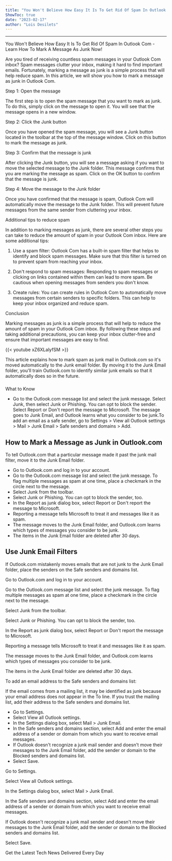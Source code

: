 ```yaml
---
title: "You Won't Believe How Easy It Is To Get Rid Of Spam In Outlook Com - Learn How To Mark A Message As Junk Now!"
ShowToc: true 
date: "2023-02-17"
author: "Lois Desilets"
---
```

*****
You Won't Believe How Easy It Is To Get Rid Of Spam In Outlook Com - Learn How To Mark A Message As Junk Now!

Are you tired of receiving countless spam messages in your Outlook Com inbox? Spam messages clutter your inbox, making it hard to find important emails. Fortunately, marking a message as junk is a simple process that will help reduce spam. In this article, we will show you how to mark a message as junk in Outlook Com.

Step 1: Open the message

The first step is to open the spam message that you want to mark as junk. To do this, simply click on the message to open it. You will see that the message opens in a new window.

Step 2: Click the Junk button

Once you have opened the spam message, you will see a Junk button located in the toolbar at the top of the message window. Click on this button to mark the message as junk.

Step 3: Confirm that the message is junk

After clicking the Junk button, you will see a message asking if you want to move the selected message to the Junk folder. This message confirms that you are marking the message as spam. Click on the OK button to confirm that the message is junk.

Step 4: Move the message to the Junk folder

Once you have confirmed that the message is spam, Outlook Com will automatically move the message to the Junk folder. This will prevent future messages from the same sender from cluttering your inbox.

Additional tips to reduce spam

In addition to marking messages as junk, there are several other steps you can take to reduce the amount of spam in your Outlook Com inbox. Here are some additional tips:

1. Use a spam filter: Outlook Com has a built-in spam filter that helps to identify and block spam messages. Make sure that this filter is turned on to prevent spam from reaching your inbox.

2. Don't respond to spam messages: Responding to spam messages or clicking on links contained within them can lead to more spam. Be cautious when opening messages from senders you don't know.

3. Create rules: You can create rules in Outlook Com to automatically move messages from certain senders to specific folders. This can help to keep your inbox organized and reduce spam.

Conclusion

Marking messages as junk is a simple process that will help to reduce the amount of spam in your Outlook Com inbox. By following these steps and taking additional precautions, you can keep your inbox clutter-free and ensure that important messages are easy to find.

{{< youtube xZ6XLalyfSM >}} 




This article explains how to mark spam as junk mail in Outlook.com so it's moved automatically to the Junk email folder. By moving it to the Junk Email folder, you'll train Outlook.com to identify similar junk emails so that it automatically does so in the future.

 
### 
What to Know
 
- Go to the Outlook.com message list and select the junk message. Select Junk, then select Junk or Phishing. You can opt to block the sender. Select Report or Don't report the message to Microsoft. The message goes to Junk Email, and Outlook learns what you consider to be junk.To add an email as a safe sender, go to Settings > View all Outlook settings > Mail > Junk Email > Safe senders and domains > Add.

 
##   How to Mark a Message as Junk in Outlook.com  
 

To tell Outlook.com that a particular message made it past the junk mail filter, move it to the Junk Email folder.

 
- Go to Outlook.com and log in to your account.
 - Go to the Outlook.com message list and select the junk message. To flag multiple messages as spam at one time, place a checkmark in the circle next to the message.
 - Select Junk from the toolbar.
 - Select Junk or Phishing. You can opt to block the sender, too.
 - In the Report as junk dialog box, select Report or Don't report the message to Microsoft.
 - Reporting a message tells Microsoft to treat it and messages like it as spam.
 - The message moves to the Junk Email folder, and Outlook.com learns which types of messages you consider to be junk.
 - The items in the Junk Email folder are deleted after 30 days.

 
##   Use Junk Email Filters  
 

If Outlook.com mistakenly moves emails that are not junk to the Junk Email folder, place the senders on the Safe senders and domains list.

 

Go to Outlook.com and log in to your account.

 

Go to the Outlook.com message list and select the junk message. To flag multiple messages as spam at one time, place a checkmark in the circle next to the message.

 

Select Junk from the toolbar.

 

Select Junk or Phishing. You can opt to block the sender, too.

 

In the Report as junk dialog box, select Report or Don't report the message to Microsoft.

 
Reporting a message tells Microsoft to treat it and messages like it as spam.
 

The message moves to the Junk Email folder, and Outlook.com learns which types of messages you consider to be junk.

 

The items in the Junk Email folder are deleted after 30 days.

 

To add an email address to the Safe senders and domains list:

 
If the email comes from a mailing list, it may be identified as junk because your email address does not appear in the To line. If you trust the mailing list, add their address to the Safe senders and domains list.
 
- Go to Settings.
 - Select View all Outlook settings.
 - In the Settings dialog box, select Mail > Junk Email.
 - In the Safe senders and domains section, select Add and enter the email address of a sender or domain from which you want to receive email messages.
 - If Outlook doesn't recognize a junk mail sender and doesn't move their messages to the Junk Email folder, add the sender or domain to the Blocked senders and domains list.
 - Select Save.

 

Go to Settings.

 

Select View all Outlook settings.

 

In the Settings dialog box, select Mail > Junk Email.

 

In the Safe senders and domains section, select Add and enter the email address of a sender or domain from which you want to receive email messages.

 
If Outlook doesn't recognize a junk mail sender and doesn't move their messages to the Junk Email folder, add the sender or domain to the Blocked senders and domains list.
 

Select Save.

 

Get the Latest Tech News Delivered Every Day




